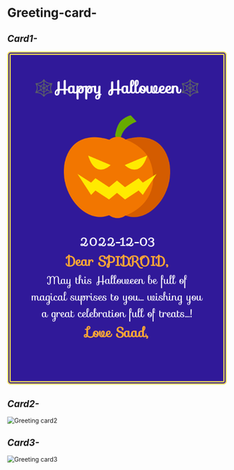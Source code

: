 # Greeting-card-
## ***Card1-***
![Greeting card](Greeting-card.png)
## ***Card2-***
![Greeting card2](Greeting-card(1).png)
## ***Card3-***
![Greeting card3](Greeting-card(2).png)
